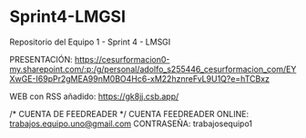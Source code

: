 # Sprint4-LMGSI
Repositorio del Equipo 1 - Sprint 4 - LMSGI

PRESENTACIÓN: https://cesurformacion0-my.sharepoint.com/:p:/g/personal/adolfo_s255446_cesurformacion_com/EYXwGE-I69pPr2gMEA99nM0BO4Hc6-xM22hznreFvL9U1Q?e=hTCBxz

WEB con RSS añadido: https://gk8jj.csb.app/

/* CUENTA DE FEEDREADER */
CUENTA FEEDREADER ONLINE: trabajos.equipo.uno@gmail.com
CONTRASEÑA: trabajosequipo1
